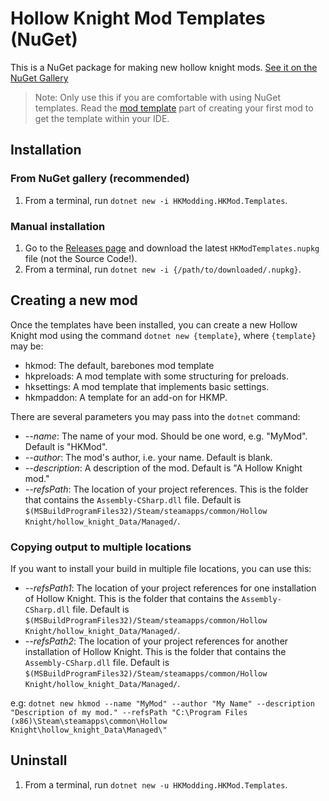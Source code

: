 # Hollow Knight Mod Templates (NuGet)

This is a NuGet package for making new hollow knight mods. [See it on the NuGet Gallery](https://www.nuget.org/packages/HKModding.HKMod.Templates/1.0.14)

> Note: Only use this if you are comfortable with using NuGet templates. Read the [mod template](https://prashantmohta.github.io/ModdingDocs/your-first-mod.html#installing-the-mod-template) part of creating your first mod to get the template within your IDE.

## Installation

### From NuGet gallery (recommended)

1. From a terminal, run `dotnet new -i HKModding.HKMod.Templates`.

### Manual installation

1. Go to the [Releases page](https://github.com/jngo102/HKModTemplates/releases) and download the latest `HKModTemplates.nupkg` file (not the Source Code!).
2. From a terminal, run `dotnet new -i {/path/to/downloaded/.nupkg}`.

## Creating a new mod

Once the templates have been installed, you can create a new Hollow Knight mod using the command `dotnet new {template}`, where `{template}` may be:

- hkmod: The default, barebones mod template
- hkpreloads: A mod template with some structuring for preloads.
- hksettings: A mod template that implements basic settings.
- hkmpaddon: A template for an add-on for HKMP.

There are several parameters you may pass into the `dotnet` command:

- *--name*: The name of your mod. Should be one word, e.g. "MyMod". Default is "HKMod".
- *--author*: The mod's author, i.e. your name. Default is blank.
- *--description*: A description of the mod. Default is "A Hollow Knight mod."
- *--refsPath*: The location of your project references. This is the folder that contains the `Assembly-CSharp.dll` file. Default is `$(MSBuildProgramFiles32)/Steam/steamapps/common/Hollow Knight/hollow_knight_Data/Managed/`.

### Copying output to multiple locations

If you want to install your build in multiple file locations, you can use this:

- *--refsPath1*: The location of your project references for one installation of Hollow Knight. This is the folder that contains the `Assembly-CSharp.dll` file. Default is `$(MSBuildProgramFiles32)/Steam/steamapps/common/Hollow Knight/hollow_knight_Data/Managed/`.
- *--refsPath2*: The location of your project references for another installation of Hollow Knight. This is the folder that contains the `Assembly-CSharp.dll` file. Default is `$(MSBuildProgramFiles32)/Steam/steamapps/common/Hollow Knight/hollow_knight_Data/Managed/`.

e.g: `dotnet new hkmod --name "MyMod" --author "My Name" --description "Description of my mod." --refsPath "C:\Program Files (x86)\Steam\steamapps\common\Hollow Knight\hollow_knight_Data\Managed\"`

## Uninstall

1. From a terminal, run `dotnet new -u HKModding.HKMod.Templates`.
